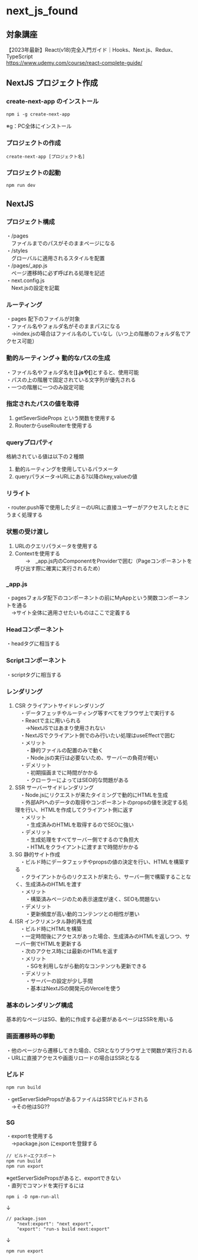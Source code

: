 # next_js_found
## 対象講座
【2023年最新】React(v18)完全入門ガイド｜Hooks、Next.js、Redux、TypeScript<br>
https://www.udemy.com/course/react-complete-guide/

## NextJS プロジェクト作成
### create-next-app のインストール
```
npm i -g create-next-app
```
※g：PC全体にインストール
### プロジェクトの作成
```
create-next-app [プロジェクト名]
```
### プロジェクトの起動
```
npm run dev
```

## NextJS
### プロジェクト構成
・/pages <br>
　ファイルまでのパスがそのままページになる<br>
・/styles<br>
　グローバルに適用されるスタイルを配置<br>
・/pages/_app.js<br>
　ページ遷移時に必ず呼ばれる処理を記述<br>
・next.config.js<br>
　Next.jsの設定を記載<br>

### ルーティング
・pages 配下のファイルが対象<br>
・ファイル名やフォルダ名がそのままパスになる<br>
　→index.jsの場合はファイル名のしていなし（いつ上の階層のフォルダ名でアクセス可能）

### 動的ルーティング→ 動的なパスの生成
・ファイル名やフォルダ名を[****].jsや[****]とすると、使用可能<br>
・パスの上の階層で固定されている文字列が優先される<br>
・一つの階層に一つのみ設定可能

### 指定されたパスの値を取得
1. getSeverSideProps という関数を使用する<br>
2. RouterからuseRouterを使用する

### queryプロパティ
格納されている値は以下の２種類<br>
1. 動的ルーティングを使用しているパラメータ<br>
2. queryパラメータ→URLにある?以降のkey,valueの値<br>

### リライト
・router.push等で使用したダミーのURLに直接ユーザーがアクセスしたときにうまく処理する

### 状態の受け渡し
1. URLのクエリパラメータを使用する<br>
2. Contextを使用する<br>
　　→　_app.js内のComponentをProviderで囲む（Pageコンポーネントを呼び出す際に確実に実行されるため）

### _app.js
・pagesフォルダ配下のコンポーネントの前にMyAppという関数コンポーネントを通る<br>
　→サイト全体に適用させたいものはここで定義する

### Headコンポーネント
・headタグに相当する

### Scriptコンポーネント
・scriptタグに相当する

### レンダリング
1. CSR クライアントサイドレンダリング<br>
　・データフェッチやルーティング等すべてをブラウザ上で実行する<br>
　・Reactで主に用いられる<br>
　　→NextJSではあまり使用されない<br>
　・NextJSでクライアント側でのみ行いたい処理はuseEffectで囲む<br>
　・メリット<br>
　　・静的ファイルの配置のみで動く<br>
　　・Node.jsの実行は必要ないため、サーバーの負荷が軽い<br>
　・デメリット<br>
　　・初期描画までに時間がかかる<br>
　　・クローラーによってはSEO的な問題がある<br>
2. SSR サーバーサイドレンダリング<br>
　・Node.jsにリクエストが来たタイミングで動的にHTMLを生成<br>
　・外部APIへのデータの取得やコンポーネントのpropsの値を決定する処理を行い、HTMLを作成してクライアント側に返す<br>
　・メリット<br>
　　・生成済みのHTMLを取得するのでSEOに強い<br>
　・デメリット<br>
　　・生成処理をすべてサーバー側でするので負担大<br>
　　・HTMLをクライアントに渡すまで時間がかかる<br>
3. SG  静的サイト作成<br>
　・ビルド時にデータフェッチやpropsの値の決定を行い、HTMLを構築する<br>
　・クライアントからのリクエストが来たら、サーバー側で構築することなく、生成済みのHTMLを渡す<br>
　・メリット<br>
　　・構築済みページのため表示速度が速く、SEOも問題ない<br>
　・デメリット<br>
　　・更新頻度が高い動的コンテンツとの相性が悪い<br>
4. ISR インクリメンタル静的再生成<br>
　・ビルド時にHTMLを構築<br>
　・一定時間後にアクセスがあった場合、生成済みのHTMLを返しつつ、サーバー側でHTMLを更新する<br>
　・次のアクセス時には最新のHTMLを返す<br>
　・メリット<br>
　　・SGを利用しながら動的なコンテンツも更新できる<br>
　・デメリット<br>
　　・サーバーの設定が少し手間<br>
　　・基本はNextJSの開発元のVercelを使う

### 基本のレンダリング構成
基本的なページはSG、動的に作成する必要があるページはSSRを用いる<br>

### 画面遷移時の挙動
・他のページから遷移してきた場合、CSRとなりブラウザ上で関数が実行される<br>
・URLに直接アクセスや画面リロードの場合はSSRとなる

### ビルド
```
npm run build
```
・getServerSidePropsがあるファイルはSSRでビルドされる<br>
　→その他はSG??

### SG
・exportを使用する<br>
　→package.json にexportを登録する
```
// ビルド→エクスポート
npm run build
npm run export
```
※getServerSidePropsがあると、exportできない<br>
・直列でコマンドを実行するには
```
npm i -D npm-run-all
```
↓
```
// package.json
    "next:export": "next export",
    "export": "run-s build next:export"
```
↓
```
npm run export
```

